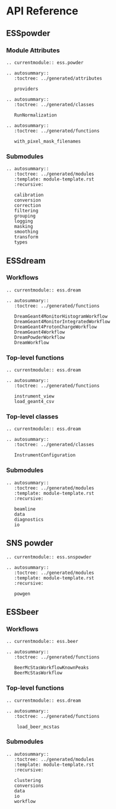 # API Reference

## ESSpowder

### Module Attributes
```{eval-rst}
.. currentmodule:: ess.powder

.. autosummary::
   :toctree: ../generated/attributes

   providers

.. autosummary::
   :toctree: ../generated/classes

   RunNormalization

.. autosummary::
   :toctree: ../generated/functions

   with_pixel_mask_filenames
```

### Submodules

```{eval-rst}
.. autosummary::
   :toctree: ../generated/modules
   :template: module-template.rst
   :recursive:

   calibration
   conversion
   correction
   filtering
   grouping
   logging
   masking
   smoothing
   transform
   types
```

## ESSdream

### Workflows


```{eval-rst}
.. currentmodule:: ess.dream

.. autosummary::
   :toctree: ../generated/functions

   DreamGeant4MonitorHistogramWorkflow
   DreamGeant4MonitorIntegratedWorkflow
   DreamGeant4ProtonChargeWorkflow
   DreamGeant4Workflow
   DreamPowderWorkflow
   DreamWorkflow
```

### Top-level functions

```{eval-rst}
.. currentmodule:: ess.dream

.. autosummary::
   :toctree: ../generated/functions

   instrument_view
   load_geant4_csv
```

### Top-level classes

```{eval-rst}
.. currentmodule:: ess.dream

.. autosummary::
   :toctree: ../generated/classes

   InstrumentConfiguration
```

### Submodules

```{eval-rst}
.. autosummary::
   :toctree: ../generated/modules
   :template: module-template.rst
   :recursive:

   beamline
   data
   diagnostics
   io
```

## SNS powder

```{eval-rst}
.. currentmodule:: ess.snspowder

.. autosummary::
   :toctree: ../generated/modules
   :template: module-template.rst
   :recursive:

   powgen
```

## ESSbeer

### Workflows


```{eval-rst}
.. currentmodule:: ess.beer

.. autosummary::
   :toctree: ../generated/functions

   BeerMcStasWorkflowKnownPeaks
   BeerMcStasWorkflow
```

### Top-level functions

```{eval-rst}
.. currentmodule:: ess.dream

.. autosummary::
   :toctree: ../generated/functions

    load_beer_mcstas
```

### Submodules

```{eval-rst}
.. autosummary::
   :toctree: ../generated/modules
   :template: module-template.rst
   :recursive:

   clustering
   conversions
   data
   io
   workflow
```
